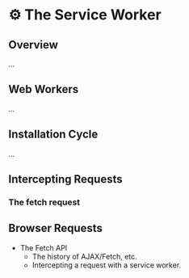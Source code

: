 # ⚙️ The Service Worker

## Overview

...

## Web Workers

...

## Installation Cycle

...

## Intercepting Requests

### The fetch request





## Browser Requests

* The Fetch API
  * The history of AJAX/Fetch, etc.
  * Intercepting a request with a service worker.

